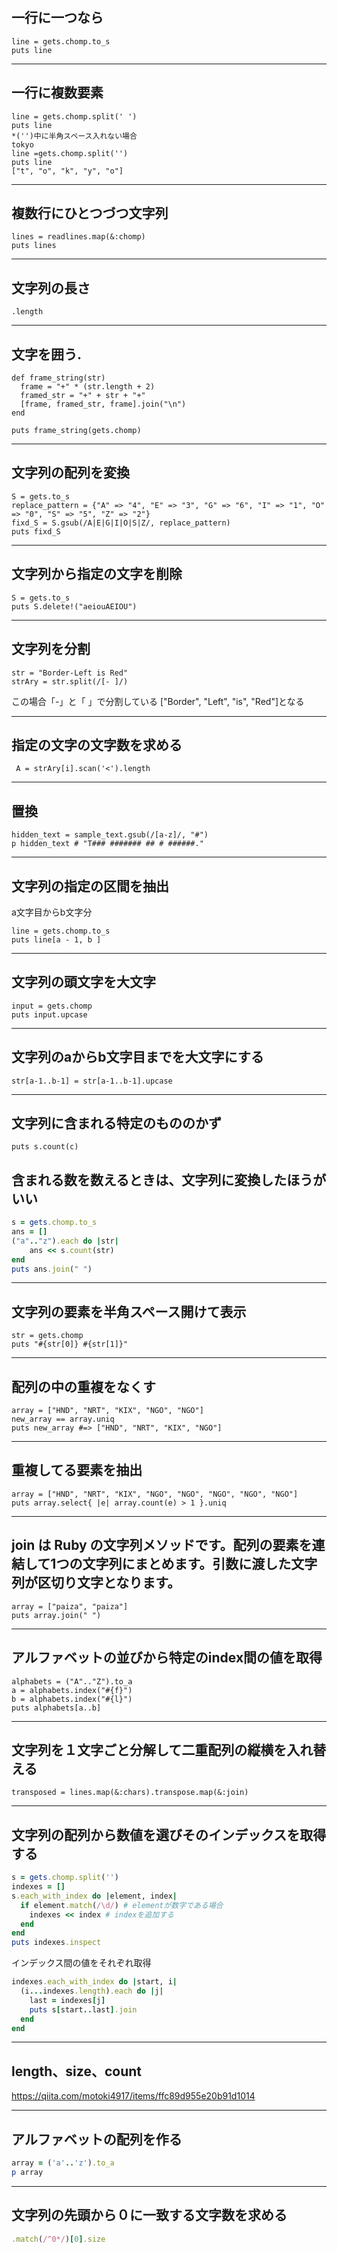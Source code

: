 ## 一行に一つなら
```
line = gets.chomp.to_s
puts line
```

---
## 一行に複数要素
```
line = gets.chomp.split(' ')
puts line
*('')中に半角スペース入れない場合
tokyo
line =gets.chomp.split('')
puts line
["t", "o", "k", "y", "o"]
```

---
## 複数行にひとつづつ文字列
```
lines = readlines.map(&:chomp)
puts lines
```

---
## 文字列の長さ
```
.length
```
---
## 文字を囲う. 
```
def frame_string(str)
  frame = "+" * (str.length + 2) 
  framed_str = "+" + str + "+"
  [frame, framed_str, frame].join("\n")
end

puts frame_string(gets.chomp)
```

---
## 文字列の配列を変換
```
S = gets.to_s
replace_pattern = {"A" => "4", "E" => "3", "G" => "6", "I" => "1", "O" => "0", "S" => "5", "Z" => "2"}
fixd_S = S.gsub(/A|E|G|I|O|S|Z/, replace_pattern)
puts fixd_S
```

---
## 文字列から指定の文字を削除
```
S = gets.to_s
puts S.delete!("aeiouAEIOU")
```

---
## 文字列を分割
```
str = "Border-Left is Red"
strAry = str.split(/[- ]/)
```

この場合「-」と「 」で分割している
["Border", "Left", "is", "Red"]となる

---
## 指定の文字の文字数を求める
```
 A = strAry[i].scan('<').length
```
 
---
## 置換
```
hidden_text = sample_text.gsub(/[a-z]/, "#")
p hidden_text # "T### ####### ## # ######."
```

---
## 文字列の指定の区間を抽出
a文字目からb文字分
```
line = gets.chomp.to_s
puts line[a - 1, b ]
```

---
## 文字列の頭文字を大文字
```
input = gets.chomp
puts input.upcase
```

---
## 文字列のaからb文字目までを大文字にする
```
str[a-1..b-1] = str[a-1..b-1].upcase
```

---
## 文字列に含まれる特定のもののかず
```
puts s.count(c)
```
## 含まれる数を数えるときは、文字列に変換したほうがいい
```ruby
s = gets.chomp.to_s
ans = []
("a".."z").each do |str|
    ans << s.count(str)
end
puts ans.join(" ")
```

---
## 文字列の要素を半角スペース開けて表示
```
str = gets.chomp
puts "#{str[0]} #{str[1]}"
```

---
## 配列の中の重複をなくす
```
array = ["HND", "NRT", "KIX", "NGO", "NGO"] 
new_array == array.uniq
puts new_array #=> ["HND", "NRT", "KIX", "NGO"] 
```

---
## 重複してる要素を抽出
```
array = ["HND", "NRT", "KIX", "NGO", "NGO", "NGO", "NGO", "NGO"]
puts array.select{ |e| array.count(e) > 1 }.uniq
```

---
## join は Ruby の文字列メソッドです。配列の要素を連結して1つの文字列にまとめます。引数に渡した文字列が区切り文字となります。
```
array = ["paiza", "paiza"]
puts array.join(" ")
```

---
## アルファベットの並びから特定のindex間の値を取得
```
alphabets = ("A".."Z").to_a
a = alphabets.index("#{f}")
b = alphabets.index("#{l}")
puts alphabets[a..b]
```

---
## 文字列を１文字ごと分解して二重配列の縦横を入れ替える
```
transposed = lines.map(&:chars).transpose.map(&:join)
```

---
## 文字列の配列から数値を選びそのインデックスを取得する
```ruby
s = gets.chomp.split('')
indexes = []
s.each_with_index do |element, index|
  if element.match(/\d/) # elementが数字である場合
    indexes << index # indexを追加する
  end
end
puts indexes.inspect
```
インデックス間の値をそれぞれ取得
```ruby
indexes.each_with_index do |start, i|
  (i...indexes.length).each do |j|
    last = indexes[j]
    puts s[start..last].join
  end
end
```

---
## length、size、count
https://qiita.com/motoki4917/items/ffc89d955e20b91d1014

---
## アルファベットの配列を作る
```ruby
array = ('a'..'z').to_a
p array
```
---
## 文字列の先頭から０に一致する文字数を求める
```ruby
.match(/^0*/)[0].size
```
